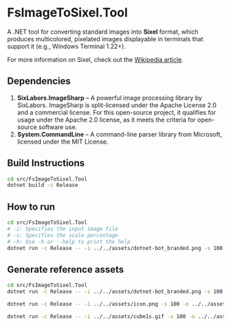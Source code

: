 # FsImageToSixel.Tool

A .NET tool for converting standard images into **Sixel** format, which produces multicolored, pixelated images displayable in terminals that support it (e.g., Windows Terminal 1.22+).

For more information on Sixel, check out the [Wikipedia article](https://en.wikipedia.org/wiki/Sixel).

## Dependencies

1. **SixLabors.ImageSharp** – A powerful image processing library by SixLabors. ImageSharp is split-licensed under the Apache License 2.0 and a commercial license. For this open-source project, it qualifies for usage under the Apache 2.0 license, as it meets the criteria for open-source software use.
2. **System.CommandLine** – A command-line parser library from Microsoft, licensed under the MIT License.

## Build Instructions

```bash
cd src/FsImageToSixel.Tool
dotnet build -c Release
```

## How to run

```bash
cd src/FsImageToSixel.Tool
# -i: Specifies the input image file
# -s: Specifies the scale percentage
# -h: Use -h or --help to print the help
dotnet run -c Release -- -i ../../assets/dotnet-bot_branded.png -s 100
```

## Generate reference assets

```bash
cd src/FsImageToSixel.Tool
dotnet run -c Release -- -i ../../assets/dotnet-bot_branded.png -s 100 -o ../../assets/dotnet-bot_branded.txt -oo

dotnet run -c Release -- -i ../../assets/icon.png -s 100 -o ../../assets/icon.txt -oo

dotnet run -c Release -- -i ../../assets/cube1s.gif -s 100 -o ../../assets/cube1s.txt -oo
```



